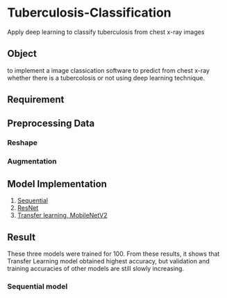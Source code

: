 # Tuberculosis-Classification
Apply deep learning to classify tuberculosis from chest x-ray images


## Object
to implement a image classication software to predict from chest x-ray whether there is a tubercolosis or not using deep learning technique.

## Requirement

## Preprocessing Data

### Reshape

### Augmentation


## Model Implementation

1) [Sequential]()
2) [ResNet]()
3) [Transfer learning, MobileNetV2]() 



## Result

These three models were trained for 100. From these results, it shows that Transfer Learning model obtained highest accuracy, but validation and training accuracies of other models are still slowly increasing.

### Sequential model



